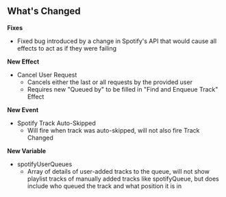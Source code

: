 ## What's Changed

**Fixes**

- Fixed bug introduced by a change in Spotify's API that would cause all effects to act as if they were failing

**New Effect**

- Cancel User Request
  - Cancels either the last or all requests by the provided user
  - Requires new "Queued by" to be filled in "Find and Enqueue Track" Effect

**New Event**

- Spotify Track Auto-Skipped
  - Will fire when track was auto-skipped, will not also fire Track Changed

**New Variable**

- spotifyUserQueues
  - Array of details of user-added tracks to the queue, will not show playlist tracks of manually added tracks like spotifyQueue, but does include who queued the track and what position it is in
